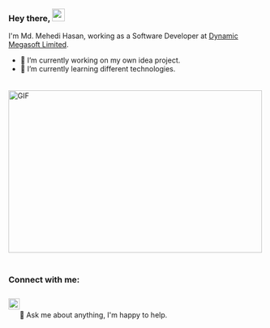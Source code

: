 ### Hey there, <img src="https://media.giphy.com/media/hvRJCLFzcasrR4ia7z/giphy.gif" width="25px">

<p align="left">I'm Md. Mehedi Hasan, working as a Software Developer at <a href="https://www.linkedin.com/company/dynamicmegasoft/">Dynamic Megasoft Limited</a>.</p>

- 🌱 I’m currently working on my own idea project.
- 👀 I’m currently learning different technologies.

<img align="center" alt="GIF" src="https://media.giphy.com/media/f3iwJFOVOwuy7K6FFw/source.gif" width="500" height="320" style="margin: 20px 0;">

### Connect with me:

<a href="https://www.linkedin.com/in/mhasanjoy/">
  <img align="left" alt="LinkedIN" width="22px" style="margin: 10px 0;" src="https://raw.githubusercontent.com/peterthehan/peterthehan/master/assets/linkedin.svg">
</a>

<br>
<br>
💬 Ask me about anything, I'm happy to help.
<br>
